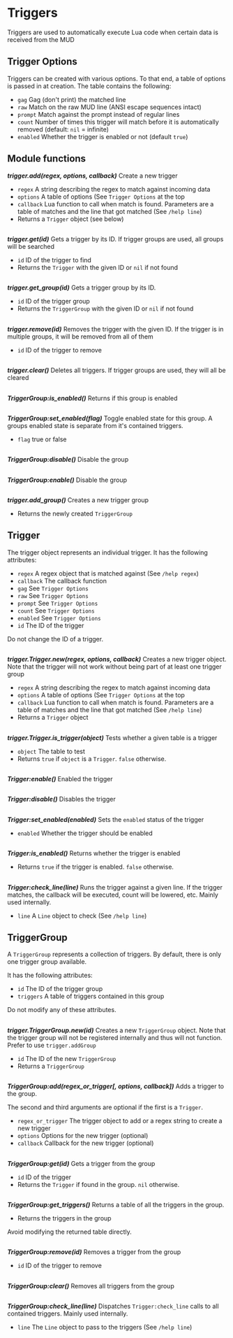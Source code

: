 # Triggers

Triggers are used to automatically execute Lua code when certain data is
received from the MUD

## Trigger Options

Triggers can be created with various options. To that end, a table of options
is passed in at creation.
The table contains the following:

- `gag`     Gag (don't print) the matched line
- `raw`     Match on the raw MUD line (ANSI escape sequences intact)
- `prompt`  Match against the prompt instead of regular lines
- `count`   Number of times this trigger will match before it is automatically
            removed (default: `nil` = infinite)
- `enabled` Whether the trigger is enabled or not (default `true`)

## Module functions

***trigger.add(regex, options, callback)***
Create a new trigger

- `regex`    A string describing the regex to match against incoming data
- `options`  A table of options (See `Trigger Options` at the top
- `callback` Lua function to call when match is found. Parameters are a table
             of matches and the line that got matched (See `/help line`)
- Returns a `Trigger` object (see below)

##

***trigger.get(id)***
Gets a trigger by its ID. If trigger groups are used, all groups will be searched

- `id` ID of the trigger to find
- Returns the `Trigger` with the given ID or `nil` if not found

##

***trigger.get_group(id)***
Gets a trigger group by its ID.

- `id` ID of the trigger group
- Returns the `TriggerGroup` with the given ID or `nil` if not found

##

***trigger.remove(id)***
Removes the trigger with the given ID. If the trigger is in multiple groups, it
will be removed from all of them

- `id` ID of the trigger to remove

##

***trigger.clear()***
Deletes all triggers. If trigger groups are used, they will all be cleared

##

***TriggerGroup:is_enabled()***
Returns if this group is enabled

##

***TriggerGroup:set_enabled(flag)***
Toggle enabled state for this group.
A groups enabled state is separate from it's contained triggers.

- `flag`     true or false

##

***TriggerGroup:disable()***
Disable the group

##

***TriggerGroup:enable()***
Disable the group

##

***trigger.add_group()***
Creates a new trigger group

- Returns the newly created `TriggerGroup`

## Trigger

The trigger object represents an individual trigger. It has the following
attributes:

- `regex`    A regex object that is matched against (See `/help regex`)
- `callback` The callback function
- `gag`      See `Trigger Options`
- `raw`      See `Trigger Options`
- `prompt`   See `Trigger Options`
- `count`    See `Trigger Options`
- `enabled`  See `Trigger Options`
- `id`       The ID of the trigger

Do not change the ID of a trigger.

##

***trigger.Trigger.new(regex, options, callback)***
Creates a new trigger object. Note that the trigger will not work without being
part of at least one trigger group

- `regex`    A string describing the regex to match against incoming data
- `options`  A table of options (See `Trigger Options` at the top
- `callback` Lua function to call when match is found. Parameters are a table
             of matches and the line that got matched (See `/help line`)
- Returns a `Trigger` object

##

***trigger.Trigger.is_trigger(object)***
Tests whether a given table is a trigger

- `object` The table to test
- Returns `true` if `object` is a `Trigger`. `false` otherwise.

##

***Trigger:enable()***
Enabled the trigger

##

***Trigger:disable()***
Disables the trigger

##

***Trigger:set_enabled(enabled)***
Sets the `enabled` status of the trigger

- `enabled` Whether the trigger should be enabled

##

***Trigger:is_enabled()***
Returns whether the trigger is enabled

- Returns `true` if the trigger is enabled. `false` otherwise.

##

***Trigger:check_line(line)***
Runs the trigger against a given line. If the trigger matches, the callback
will be executed, count will be lowered, etc.
Mainly used internally.

- `line` A `Line` object to check (See `/help line`)

## TriggerGroup
A `TriggerGroup` represents a collection of triggers. By default, there is only one trigger group available.

It has the following attributes:

- `id`       The ID of the trigger group
- `triggers` A table of triggers contained in this group

Do not modify any of these attributes.

##

***trigger.TriggerGroup.new(id)***
Creates a new `TriggerGroup` object. Note that the trigger group will not be
registered internally and thus will not function. Prefer to use `trigger.addGroup`

- `id` The ID of the new `TriggerGroup`
- Returns a `TriggerGroup`

##

***TriggerGroup:add(regex_or_trigger[, options, callback])***
Adds a trigger to the group.

The second and third arguments are optional if the first is a `Trigger`.

- `regex_or_trigger` The trigger object to add or a regex string to create a new trigger
- `options`          Options for the new trigger (optional)
- `callback`         Callback for the new trigger (optional)

##

***TriggerGroup:get(id)***
Gets a trigger from the group

- `id` ID of the trigger
- Returns the `Trigger` if found in the group. `nil` otherwise.

##

***TriggerGroup:get_triggers()***
Returns a table of all the triggers in the group.

- Returns the triggers in the group

Avoid modifying the returned table directly.

##

***TriggerGroup:remove(id)***
Removes a trigger from the group

- `id` ID of the trigger to remove

##

***TriggerGroup:clear()***
Removes all triggers from the group

##

***TriggerGroup:check_line(line)***
Dispatches `Trigger:check_line` calls to all contained triggers.
Mainly used internally.

- `line` The `Line` object to pass to the triggers (See `/help line`)
